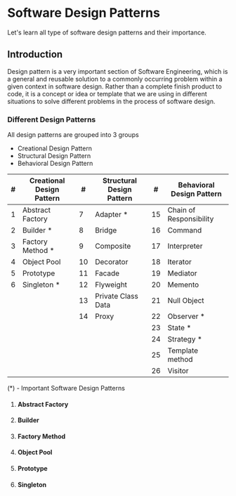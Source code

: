 # Software Design Patterns
Let's learn all type of software design patterns and their importance.

## Introduction
Design pattern is a very important section of Software Engineering, which is a general and reusable solution to a commonly occurring problem within a given context in software design. Rather than a complete finish product to code, it is a concept or idea or template that we are using in different situations to solve different problems in the process of software design.

### Different Design Patterns
All design patterns are grouped into 3 groups
* Creational Design Pattern
* Structural Design Pattern
* Behavioral Design Pattern

| # | Creational Design Pattern | # | Structural Design Pattern | # | Behavioral Design Pattern |
| - | ------------------------- | - | ------------------------- | - | ------------------------- |
| 1 | Abstract Factory | 7 | Adapter * | 15 | Chain of Responsibility |
| 2 | Builder * | 8 | Bridge | 16 | Command |
| 3 | Factory Method * | 9 | Composite | 17 | Interpreter |
| 4 | Object Pool | 10 | Decorator | 18 | Iterator |
| 5 | Prototype | 11 | Facade | 19 | Mediator |
| 6 | Singleton * | 12 | Flyweight | 20 | Memento |
|  |  | 13 | Private Class Data | 21 | Null Object |
|  |  | 14 | Proxy | 22 | Observer * |
|  |  |  |  |23 | State * |
|  |  |  |  |24 | Strategy * |
|  |  | | | 25 | Template method |
|  |  | | | 26 | Visitor |

(*) - Important Software Design Patterns


1. #### Abstract Factory



2. #### Builder



3. #### Factory Method



4. #### Object Pool



5. #### Prototype



6. #### Singleton

